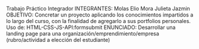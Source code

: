 Trabajo Práctico Integrador
INTEGRANTES:
Molas Elio
Mora Julieta Jazmin
OBJETIVO:
Concretar un proyecto aplicando los conocimientos impartidos a lo largo del curso, con la
finalidad de agregarlo a sus portfolios personales.
Uso de:
HTML-CSS-JS-API:formsubmit
ENUNCIADO:
Desarrollar una landing page para una organización/emprendimiento/empresa
(rubro/actividad a elección del estudiante)

